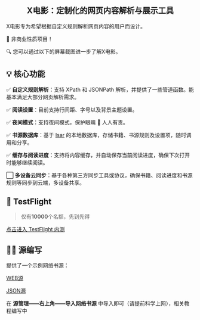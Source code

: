 
<h2 align="center">X电影：定制化的网页内容解析与展示工具</h2>


X电影专为希望根据自定义规则解析网页内容的用户而设计。

🌟 非商业性质项目！

🔍 您可以通过以下的屏幕截图进一步了解X电影。


## 💡 核心功能

✅ **自定义规则解析**：支持 XPath 和 JSONPath 解析，并提供了一些管道函数。能基本满足大部分网页解析需求。

✅ **阅读设置**：目前支持行间距、字号以及背景主题设置。

✅ **夜间模式**：支持夜间模式，保护眼睛 👀 人人有责。

✅ **书源数据库**：基于 [Isar](https://github.com/isar/isar) 的本地数据库，存储书籍、书源规则及设置项，随时调用和分享。

✅ **缓存与阅读进度**：支持将内容缓存，并自动保存当前阅读进度，确保下次打开时能够继续阅读。

⬜ **多设备云同步**：基于各种第三方同步工具或协议，确保书籍、阅读进度和书源规则等同步到云端，多设备共享。

##  TestFlight

> 仅有**10000**个名额，先到先得

[点击进入 TestFlight 内测](https://testflight.apple.com/join/hDMYDZ0P)

## 👩‍💻 源编写

提供了一个示例网络书源：

[WEB源](https://raw.gitmirror.com/yyds-movie/movie/main/source/MovieSourceWeb.json)

[JSON源](https://raw.gitmirror.com/yyds-movie/movie/main/source/MovieSourceJson.json)

在 **源管理——右上角——导入网络书源** 中导入即可（请提前科学上网），相关教程编写中

